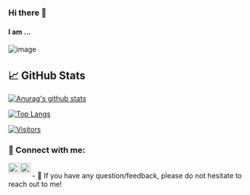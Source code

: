 ### Hi there 👋
#### I am ...

<!--
**venkata-pavani/venkata-pavani** is a ✨ _special_ ✨ repository because its `README.md` (this file) appears on your GitHub profile.

Here are some ideas to get you started:

- 🔭 I’m currently working on ...
- 🌱 I’m currently learning ...
- 👯 I’m looking to collaborate on ...
- 🤔 I’m looking for help with ...
- 💬 Ask me about ...
- 📫 How to reach me: ...
- 😄 Pronouns: ...
- ⚡ Fun fact: ...
-->
![image](https://user-images.githubusercontent.com/12963112/137175451-ae3ac72b-7eee-4132-ae15-514b2410c8b2.png)

## 📈 GitHub Stats 

[![Anurag's github stats](https://github-readme-stats.vercel.app/api?username=venkata-pavani)](https://github.com/venkata-pavani)

[![Top Langs](https://github-readme-stats.vercel.app/api/top-langs/?username=venkata-pavani&layout=compact)](https://github.com/venkata-pavani)

[![Visitors](https://visitor-badge.glitch.me/badge?page_id=venkata-pavani.venkata-pavani)](https://www.yushi.dev/)


### 🤝 Connect with me:

<a href="https://www.linkedin.com/in/pavani-nrusimhadevara/"><img align="left" src="https://raw.githubusercontent.com/yushi1007/yushi1007/main/images/linkedin.svg" alt="Pavani | LinkedIn" width="21px"/></a>
<a href="https://www.instagram.com/my_sketches26/"><img align="left" src="https://raw.githubusercontent.com/yushi1007/yushi1007/main/images/instagram.svg" alt="Pavani | Instagram" width="21px"/></a>

</br>
- 💬 If you have any question/feedback, please do not hesitate to reach out to me!
